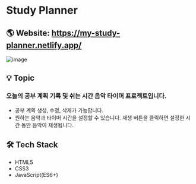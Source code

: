 # Study Planner

## 🌎 Website: https://my-study-planner.netlify.app/

![image](https://user-images.githubusercontent.com/91646438/171308564-42f3e3ee-81d7-4350-925c-552a48d8d572.png)

## 💡 Topic

### **오늘의 공부 계획 기록 및 쉬는 시간 음악 타이머 프로젝트**입니다.
- 공부 계획 생성, 수정, 삭제가 가능합니다.
- 원하는 음악과 타이머 시간을 설정할 수 있습니다. 재생 버튼을 클릭하면 설정한 시간 동안 음악이 재생됩니다.

## 🛠 Tech Stack
- HTML5
- CSS3
- JavaScript(ES6+)
